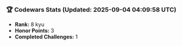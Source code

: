 ### 🏆 Codewars Stats (Updated: 2025-09-04 04:09:58 UTC)

- **Rank:** 8 kyu
- **Honor Points:** 3
- **Completed Challenges:** 1
